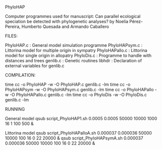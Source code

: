 PhyloHAP

Computer programmes used for manuscript: Can parallel ecological speciation be detected with phylogenetic analyses? by Noelia Pérez-Pereira, Humberto Quesada and Armando Caballero

FILES:

PhyloHAP.c : General model simulation programme
PhyloHAPsym.c : Littorina model for multiple origin in sympatry
PhyloHAPallo.c : Littorina model for single origin in allopatry
PhyloDis.c : Programme to handle with distances and trees
genlib.c : Genetic routines
libhdr : Declaration of external variables for genlib.c 

COMPILATION:

time cc -o PhyloHAP -w -O PhyloHAP.c genlib.c -lm
time cc -o PhyloHAPsym -w -O PhyloHAPsym.c genlib.c -lm
time cc -o PhyloHAPallo -w -O PhyloHAPallo.c genlib.c -lm
time cc -o PhyloDis -w -O PhyloDis.c genlib.c -lm

RUNNING

General model
qsub script_PhyloHAP1.sh 0.0005 0.0005 50000 10000 1000 16 1 100 500 &

Littorina model
qsub script_PhyloHAPalloA.sh 0.000037 0.000036 50000 10000 100 16 0 22 20000 &
qsub script_PhyloHAPsymA.sh 0.000037 0.000036 50000 10000 100 16 0 22 20000 &
